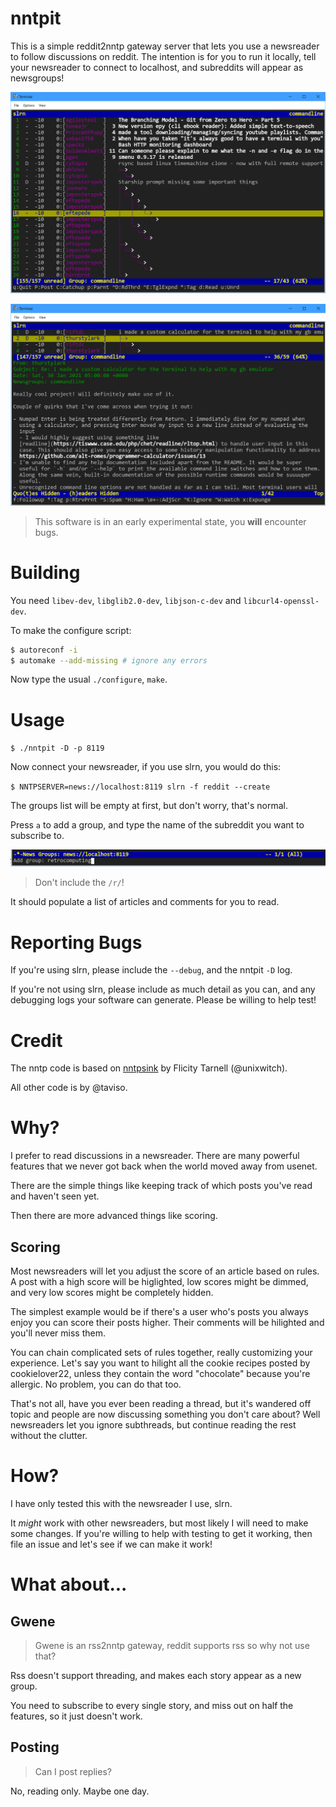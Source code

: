 # nntpit

This is a simple reddit2nntp gateway server that lets you use a newsreader to
follow discussions on reddit. The intention is for you to run it locally, tell
your newsreader to connect to localhost, and subreddits will appear as
newsgroups!

![Slrn Headers](doc/screenshot.png)

![Slrn Article](doc/article.png)

> This software is in an early experimental state, you **will** encounter bugs.

# Building

You need `libev-dev`, `libglib2.0-dev`, `libjson-c-dev` and `libcurl4-openssl-dev`.

To make the configure script:

```bash
$ autoreconf -i
$ automake --add-missing # ignore any errors
```

Now type the usual `./configure`, `make`.

# Usage

`$ ./nntpit -D -p 8119`

Now connect your newsreader, if you use slrn, you would do this:

`$ NNTPSERVER=news://localhost:8119 slrn -f reddit --create`

The groups list will be empty at first, but don't worry, that's normal.

Press `a` to add a group, and type the name of the subreddit you want to subscribe to.

![Adding a subreddit](doc/addgroup.png)

> Don't include the `/r/`!

It should populate a list of articles and comments for you to read.

# Reporting Bugs

If you're using slrn, please include the `--debug`, and the nntpit `-D` log.

If you're not using slrn, please include as much detail as you can, and any
debugging logs your software can generate. Please be willing to help test!

# Credit

The nntp code is based on [nntpsink](https://github.com/unixwitch/nntpsink) by
Flicity Tarnell (@unixwitch).

All other code is by @taviso.

# Why?

I prefer to read discussions in a newsreader. There are many powerful features
that we never got back when the world moved away from usenet.

There are the simple things like keeping track of which posts you've read and
haven't seen yet.

Then there are more advanced things like scoring.

## Scoring

Most newsreaders will let you adjust the score of an article based on rules. A
post with a high score will be higlighted, low scores might be dimmed, and very
low scores might be completely hidden.

The simplest example would be if there's a user who's posts you always enjoy you
can score their posts higher. Their comments will be hilighted and you'll never
miss them.

You can chain complicated sets of rules together, really customizing your
experience. Let's say you want to hilight all the cookie recipes posted by
cookielover22, unless they contain the word "chocolate" because you're allergic.
No problem, you can do that too.

That's not all, have you ever been reading a thread, but it's wandered off topic
and people are now discussing something you don't care about? Well newsreaders
let you ignore subthreads, but continue reading the rest without the clutter.

# How?

I have only tested this with the newsreader I use, slrn.

It *might* work with other newsreaders, but most likely I will need to make some
changes. If you're willing to help with testing to get it working, then file an
issue and let's see if we can make it work!

# What about...

## Gwene

> Gwene is an rss2nntp gateway, reddit supports rss so why not use that?

Rss doesn't support threading, and makes each story appear as a new group.

You need to subscribe to every single story, and miss out on half the features,
so it just doesn't work.

## Posting

> Can I post replies?

No, reading only. Maybe one day.

